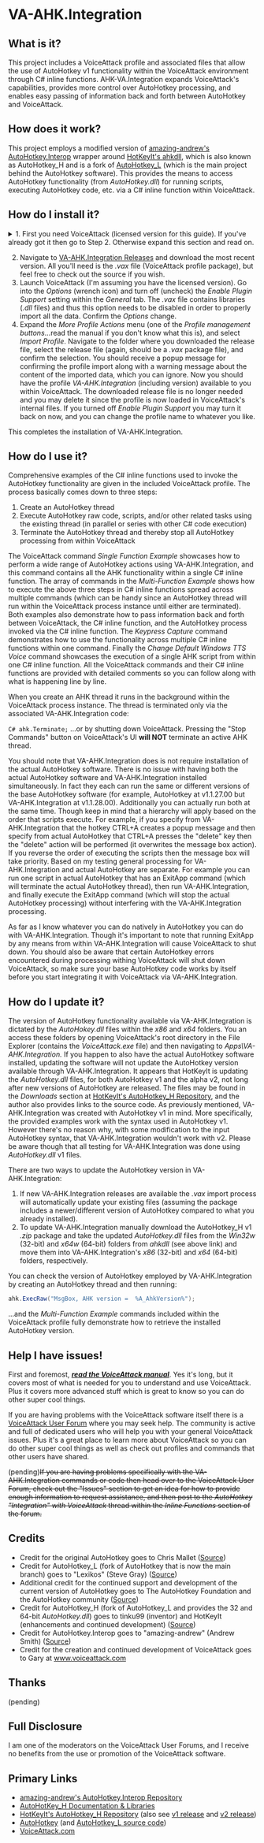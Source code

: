 # VA-AHK.Integration

## What is it?
This project includes a VoiceAttack profile and associated files that allow the use of AutoHotkey v1 functionality within the VoiceAttack environment through C# inline functions. AHK-VA.Integration expands VoiceAttack's capabilities, provides more control over AutoHotkey processing, and enables easy passing of information back and forth between AutoHotkey and VoiceAttack.

## How does it work?
This project employs a modified version of [amazing-andrew's AutoHotkey.Interop](https://github.com/amazing-andrew/AutoHotkey.Interop) wrapper around [HotKeyIt's ahkdll](https://github.com/HotKeyIt/ahkdll), which is also known as AutoHotkey_H and is a fork of [AutoHotkey_L](https://github.com/Lexikos/AutoHotkey_L) (which is the main project behind the AutoHotkey software). This provides the means to access AutoHotkey functionality (from *AutoHotkey.dll*) for running scripts, executing AutoHotkey code, etc. via a C# inline function within VoiceAttack. 

## How do I install it?
  <details>
    <summary>1. First you need VoiceAttack (licensed version for this guide). If you've already got it then go to Step 2. Otherwise expand this section and read on.</summary><p>
  
1. According to www.voiceattack.com "VoiceAttack works with Windows 10 all the way back to Vista." So you've got to have one of those versions of Windows to even use VoiceAttack. Note though that I've only tested VA-AHK.Integration in Windows 7 and Windows 10.
2. VA-AHK.Integration will work with VoiceAttack v1.7.2 and later. There are currently two versions of the VoiceAttack software available: a purchasable full version and a free limited trial version (the trial version of VoiceAttack "gives you one profile with up to twenty commands"). You will need the licensed version of VoiceAttack to import the *VA-AHK.Integration.vax* package file. The VoiceAttack software may be obtained at www.voiceattack.com (free trial and fully licensed versions) or through [Steam](http://store.steampowered.com/app/583010/VoiceAttack/) (licensed version only). I believe it would be possible to manually recreate the commands contained within the VA-AHK.Integration for use with the trial version, however I will not be covering that. In my opinion the low cost for the VoiceAttack license is totally worth it.
3. If you're unfamiliar with VoiceAttack this is a great time to check out the [VoiceAttack manual](http://voiceattack.com/VoiceAttackHelp.pdf) to acquaint yourself with the application. 
4. I'm going to assume you've already handled other VoiceAttack-related setup steps like training the voice profile, configuring your settings, etc. If you have not already done so then go read the manual so you can learn how to properly set up VoiceAttack. 
</p></details>

2. Navigate to [VA-AHK.Integration Releases](https://github.com/Exergist/VA-AHK.Integration/releases) and download the most recent version. All you'll need is the *.vax* file (VoiceAttack profile package), but feel free to check out the source if you wish.
3. Launch VoiceAttack (I'm assuming you have the licensed version). Go into the *Options* (wrench icon) and turn off (uncheck) the *Enable Plugin Support* setting within the *General* tab. The *.vax* file contains libraries (*.dll* files) and thus this option needs to be disabled in order to properly import all the data. Confirm the *Options* change. 
4. Expand the *More Profile Actions* menu (one of the *Profile management buttons*...read the manual if you don't know what this is), and select *Import Profile*. Navigate to the folder where you downloaded the release file, select the release file (again, should be a *.vax* package file), and confirm the selection. You should receive a popup message for confirming the profile import along with a warning message about the content of the imported data, which you can ignore. Now you should have the profile *VA-AHK.Integration* (including version) available to you within VoiceAttack. The downloaded release file is no longer needed and you may delete it since the profile is now loaded in VoiceAttack's internal files. If you turned off *Enable Plugin Support* you may turn it back on now, and you can change the profile name to whatever you like. 

This completes the installation of VA-AHK.Integration. 

## How do I use it?
Comprehensive examples of the C# inline functions used to invoke the AutoHotkey functionality are given in the included VoiceAttack profile. The process basically comes down to three steps:
  1. Create an AutoHotkey thread
  2. Execute AutoHotkey raw code, scripts, and/or other related tasks using the existing thread (in parallel or series with other C# code execution)
  3. Terminate the AutoHotkey thread and thereby stop all AutoHotkey processing from within VoiceAttack
  
The VoiceAttack command *Single Function Example* showcases how to perform a wide range of AutoHotkey actions using VA-AHK.Integration, and this command contains all the AHK functionality within a single C# inline function. The array of commands in the *Multi-Function Example* shows how to execute the above three steps in C# inline functions spread across multiple commands (which can be handy since an AutoHotkey thread will run within the VoiceAttack process instance until either are terminated). Both examples also demonstrate how to pass information back and forth between VoiceAttack, the C# inline function, and the AutoHotkey process invoked via the C# inline function.  The *Keypress Capture* command demonstrates how to use the functionality across multiple C# inline functions within one command. Finally the *Change Default Windows TTS Voice* command showcases the execution of a single AHK script from within one C# inline function. All the VoiceAttack commands and their C# inline functions are provided with detailed comments so you can follow along with what is happening line by line. 

When you create an AHK thread it runs in the background within the VoiceAttack process instance. The thread is terminated only via the associated VA-AHK.Integration code:

```C# ahk.Terminate;```
...or by shutting down VoiceAttack. Pressing the "Stop Commands" button on VoiceAttack's UI **will NOT** terminate an active AHK thread. 

You should note that VA-AHK.Integration does is not require installation of the actual AutoHotkey software. There is no issue with having both the actual AutoHotkey software and VA-AHK.Integration installed simultaneously. In fact they each can run the same or different versions of the base AutoHotkey software (for example, AutoHotkey at v1.1.27.00 but VA-AHK.Integration at v1.1.28.00). Additionally you can actually run both at the same time. Though keep in mind that a hierarchy will apply based on the order that scripts execute. For example, if you specify from VA-AHK.Integration that the hotkey CTRL+A creates a popup message and then specify from actual AutoHotkey that CTRL+A presses the "delete" key then the "delete" action will be performed (it overwrites the message box action). If you reverse the order of executing the scripts then the message box will take priority. Based on my testing general processing for VA-AHK.Integration and actual AutoHotkey are separate. For example you can run one script in actual AutoHotkey that has an ExitApp command (which will terminate the actual AutoHotkey thread), then run VA-AHK.Integration, and finally execute the ExitApp command (which will stop the actual AutoHotkey processing) without interfering with the VA-AHK.Integration processing. 

As far as I know whatever you can do natively in AutoHotkey you can do with VA-AHK.Integration. Though it's important to note that running ExitApp by any means from within VA-AHK.Integration will cause VoiceAttack to shut down. You should also be aware that certain AutoHotkey errors encountered during processing withing VoiceAttack will shut down VoiceAttack, so make sure your base AutoHotkey code works by itself before you start integrating it with VoiceAttack via VA-AHK.Integration. 

## How do I update it?
The version of AutoHotkey functionality available via VA-AHK.Integration is dictated by the *AutoHokey.dll* files within the *x86* and *x64* folders. You an access these folders by opening VoiceAttack's root directory in the File Explorer (contains the *VoiceAttack.exe* file) and then navigating to *Apps\VA-AHK.Integration.* If you happen to also have the actual AutoHotkey software installed, updating the software will not update the AutoHotkey version available through VA-AHK.Integration. It appears that HotKeyIt is updating the *AutoHotkey.dll* files, for both AutoHotkey v1 and the alpha v2, not long after new versions of AutoHotkey are released. The files may be found in the *Downloads* section at [HotKeyIt's AutoHotkey\_H Repository](https://hotkeyit.github.io/v2/), and the author also provides links to the source code. As previously mentioned, VA-AHK.Integration was created with AutoHotkey v1 in mind. More specifically, the provided examples work with the syntax used in AutoHotkey v1. However there's no reason why, with some modification to the input AutoHotkey syntax, that VA-AHK.Integration wouldn't work with v2. Please be aware though that all testing for VA-AHK.Integration was done using *AutoHotkey.dll* v1 files. 

There are two ways to update the AutoHotkey version in VA-AHK.Integration:
  1. If new VA-AHK.Integration releases are available the *.vax* import process will automatically update your existing files (assuming the package includes a newer/different version of AutoHotkey compared to what you already installed).
  2. To update VA-AHK.Integration manually download the AutoHotkey_H v1 *.zip* package and take the updated *AutoHotkey.dll* files from the *Win32w* (32-bit) and *x64w* (64-bit) folders from *ahkdll* (see above link) and move them into VA-AHK.Integration's *x86* (32-bit) and *x64* (64-bit) folders, respectively. 

You can check the version of AutoHotkey employed by VA-AHK.Integration by creating an AutoHotkey thread and then running:
```C# 
ahk.ExecRaw("MsgBox, AHK version =  %A_AhkVersion%");
```
...and the *Multi-Function Example* commands included within the VoiceAttack profile fully demonstrate how to retrieve the installed AutoHotkey version. 

## Help I have issues!
First and foremost, **_[read the VoiceAttack manual](http://voiceattack.com/VoiceAttackHelp.pdf)_**. Yes it's long, but it covers most of what is needed for you to understand and use VoiceAttack. Plus it covers more advanced stuff which is great to know so you can do other super cool things. 

If you are having problems with the VoiceAttack software itself there is a [VoiceAttack User Forum](http://voiceattack.com/SMF/index.php) where you may seek help. The community is active and full of dedicated users who will help you with your general VoiceAttack issues. Plus it's a great place to learn more about VoiceAttack so you can do other super cool things as well as check out profiles and commands that other users have shared. 

(pending)~~If you are having problems specifically with the VA-AHK.Integration commands or code then head over to the VoiceAttack User Forum, check out the "Issues" section to get an idea for how to provide enough information to request assistance, and then post to the *AutoHotkey "Integration" with VoiceAttack* thread within the *Inline Functions* section of the forum.~~

## Credits
 - Credit for the original AutoHotkey goes to Chris Mallet ([Source](https://autohotkey.com/foundation/history.html))
 - Credit for AutoHotkey_L (fork of AutoHotkey that is now the main branch) goes to "Lexikos" (Steve Gray) ([Source](https://github.com/Lexikos/AutoHotkey_L))
 - Additional credit for the continued support and development of the current version of AutoHotkey goes to The AutoHotkey Foundation and the AutoHotkey community ([Source](https://autohotkey.com/foundation/))
 - Credit for AutoHotkey_H (fork of AutoHotkey_L and provides the 32 and 64-bit *AutoHotkey.dll*) goes to tinku99 (inventor) and HotKeyIt (enhancements and continued development) ([Source](https://github.com/HotKeyIt/ahkdll))
 - Credit for AutoHotkey.Interop goes to "amazing-andrew" (Andrew Smith) ([Source](https://github.com/amazing-andrew/AutoHotkey.Interop))
 - Credit for the creation and continued development of VoiceAttack goes to Gary at www.voiceattack.com
 
 ## Thanks
 (pending)

## Full Disclosure
I am one of the moderators on the VoiceAttack User Forums, and I receive no benefits from the use or promotion of the VoiceAttack software. 

## Primary Links
 - [amazing-andrew's AutoHotkey.Interop Repository](https://github.com/amazing-andrew/AutoHotkey.Interop)
 - [AutoHotKey\_H Documentation & Libraries](http://hotkeyit.github.io/v2/)
 - [HotKeyIt's AutoHotkey\_H Repository](https://github.com/HotKeyIt/ahkdll) (also see [v1 release](https://github.com/HotKeyIt/ahkdll-v1-release) and [v2 release](https://github.com/HotKeyIt/ahkdll-v2-release))
 - [AutoHotkey](https://autohotkey.com/) (and [AutoHotkey_L source code](https://github.com/Lexikos/AutoHotkey_L))
 - [VoiceAttack.com](http://voiceattack.com/)
